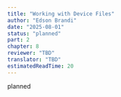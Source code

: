 ```yaml
---
title: "Working with Device Files"
author: "Edson Brandi"
date: "2025-08-01"
status: "planned"
part: 2
chapter: 8
reviewer: "TBD"
translator: "TBD"
estimatedReadTime: 20
---
```


planned
